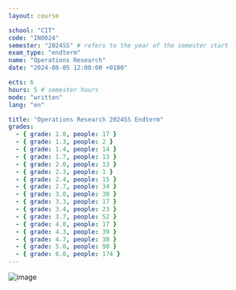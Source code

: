 ```yaml
---
layout: course

school: "CIT"
code: "IN0024"
semester: "2024SS" # refers to the year of the semester start
exam_type: "endterm"
name: "Operations Research"
date: "2024-08-05 12:00:00 +0100"

ects: 6
hours: 5 # semester hours
mode: "written"
lang: "en"

title: "Operations Research 2024SS Endterm"
grades:
  - { grade: 1.0, people: 17 }
  - { grade: 1.3, people: 2 }
  - { grade: 1.4, people: 14 }
  - { grade: 1.7, people: 13 }
  - { grade: 2.0, people: 13 }
  - { grade: 2.3, people: 1 }
  - { grade: 2.4, people: 15 }
  - { grade: 2.7, people: 34 }
  - { grade: 3.0, people: 38 }
  - { grade: 3.3, people: 17 }
  - { grade: 3.4, people: 23 }
  - { grade: 3.7, people: 52 }
  - { grade: 4.0, people: 17 }
  - { grade: 4.3, people: 39 }
  - { grade: 4.7, people: 38 }
  - { grade: 5.0, people: 90 }
  - { grade: 6.0, people: 174 }
---
```


![image](https://github.com/user-attachments/assets/b34126e9-b464-419a-8bd7-bc7bdf742764)
